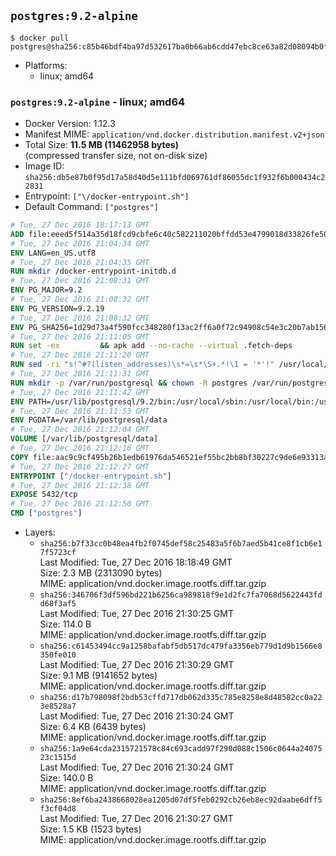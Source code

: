 ## `postgres:9.2-alpine`

```console
$ docker pull postgres@sha256:c85b46bdf4ba97d532617ba0b66ab6cdd47ebc8ce63a82d08094b0f92c42fe5b
```

-	Platforms:
	-	linux; amd64

### `postgres:9.2-alpine` - linux; amd64

-	Docker Version: 1.12.3
-	Manifest MIME: `application/vnd.docker.distribution.manifest.v2+json`
-	Total Size: **11.5 MB (11462958 bytes)**  
	(compressed transfer size, not on-disk size)
-	Image ID: `sha256:db5e87b0f95d17a58d40d5e111bfd069761df86055dc1f932f6b000434c22831`
-	Entrypoint: `["\/docker-entrypoint.sh"]`
-	Default Command: `["postgres"]`

```dockerfile
# Tue, 27 Dec 2016 18:17:13 GMT
ADD file:eeed5f514a35d18fcd9cbfe6c40c582211020bffdd53e4799018d33826fe5067 in / 
# Tue, 27 Dec 2016 21:04:34 GMT
ENV LANG=en_US.utf8
# Tue, 27 Dec 2016 21:04:35 GMT
RUN mkdir /docker-entrypoint-initdb.d
# Tue, 27 Dec 2016 21:08:31 GMT
ENV PG_MAJOR=9.2
# Tue, 27 Dec 2016 21:08:32 GMT
ENV PG_VERSION=9.2.19
# Tue, 27 Dec 2016 21:08:32 GMT
ENV PG_SHA256=1d29d73a4f590fcc348280f13ac2ff6a0f72c94908c54e3c20b7ab1560e8dbad
# Tue, 27 Dec 2016 21:11:05 GMT
RUN set -ex 		&& apk add --no-cache --virtual .fetch-deps 		ca-certificates 		openssl 		tar 		&& wget -O postgresql.tar.bz2 "https://ftp.postgresql.org/pub/source/v$PG_VERSION/postgresql-$PG_VERSION.tar.bz2" 	&& echo "$PG_SHA256 *postgresql.tar.bz2" | sha256sum -c - 	&& mkdir -p /usr/src/postgresql 	&& tar 		--extract 		--file postgresql.tar.bz2 		--directory /usr/src/postgresql 		--strip-components 1 	&& rm postgresql.tar.bz2 		&& apk add --no-cache --virtual .build-deps 		bison 		flex 		gcc 		libc-dev 		libedit-dev 		libxml2-dev 		libxslt-dev 		make 		openssl-dev 		perl 		util-linux-dev 		zlib-dev 		&& cd /usr/src/postgresql 	&& ./configure 		--enable-integer-datetimes 		--enable-thread-safety 		--enable-tap-tests 		--disable-rpath 		--with-uuid=e2fs 		--with-gnu-ld 		--with-pgport=5432 		--with-system-tzdata=/usr/share/zoneinfo 		--prefix=/usr/local 				--with-openssl 		--with-libxml 		--with-libxslt 	&& make -j "$(getconf _NPROCESSORS_ONLN)" world 	&& make install-world 	&& make -C contrib install 		&& runDeps="$( 		scanelf --needed --nobanner --recursive /usr/local 			| awk '{ gsub(/,/, "\nso:", $2); print "so:" $2 }' 			| sort -u 			| xargs -r apk info --installed 			| sort -u 	)" 	&& apk add --no-cache --virtual .postgresql-rundeps 		$runDeps 		bash 		su-exec 		tzdata 	&& apk del .fetch-deps .build-deps 	&& cd / 	&& rm -rf 		/usr/src/postgresql 		/usr/local/include/* 		/usr/local/share/doc 		/usr/local/share/man 	&& find /usr/local -name '*.a' -delete
# Tue, 27 Dec 2016 21:11:20 GMT
RUN sed -ri "s!^#?(listen_addresses)\s*=\s*\S+.*!\1 = '*'!" /usr/local/share/postgresql/postgresql.conf.sample
# Tue, 27 Dec 2016 21:11:31 GMT
RUN mkdir -p /var/run/postgresql && chown -R postgres /var/run/postgresql
# Tue, 27 Dec 2016 21:11:42 GMT
ENV PATH=/usr/lib/postgresql/9.2/bin:/usr/local/sbin:/usr/local/bin:/usr/sbin:/usr/bin:/sbin:/bin
# Tue, 27 Dec 2016 21:11:53 GMT
ENV PGDATA=/var/lib/postgresql/data
# Tue, 27 Dec 2016 21:12:04 GMT
VOLUME [/var/lib/postgresql/data]
# Tue, 27 Dec 2016 21:12:16 GMT
COPY file:aac9c9cf495b26b1edb61976da546521ef55bc2bb8bf30227c9de6e93313afce in / 
# Tue, 27 Dec 2016 21:12:27 GMT
ENTRYPOINT ["/docker-entrypoint.sh"]
# Tue, 27 Dec 2016 21:12:38 GMT
EXPOSE 5432/tcp
# Tue, 27 Dec 2016 21:12:50 GMT
CMD ["postgres"]
```

-	Layers:
	-	`sha256:b7f33cc0b48ea4fb2f0745def58c25483a5f6b7aed5b41ce8f1cb6e17f5723cf`  
		Last Modified: Tue, 27 Dec 2016 18:18:49 GMT  
		Size: 2.3 MB (2313090 bytes)  
		MIME: application/vnd.docker.image.rootfs.diff.tar.gzip
	-	`sha256:346706f3df596bd221b6256ca989818f9e1d2fc7fa7068d5622443fdd68f3af5`  
		Last Modified: Tue, 27 Dec 2016 21:30:25 GMT  
		Size: 114.0 B  
		MIME: application/vnd.docker.image.rootfs.diff.tar.gzip
	-	`sha256:c61453494cc9a1258bafabf5db517dc479fa3356eb779d1d9b1566e8350fe010`  
		Last Modified: Tue, 27 Dec 2016 21:30:29 GMT  
		Size: 9.1 MB (9141652 bytes)  
		MIME: application/vnd.docker.image.rootfs.diff.tar.gzip
	-	`sha256:d17b798098f2bdb53cffd717db062d335c785e8258e8d48582cc0a223e8528a7`  
		Last Modified: Tue, 27 Dec 2016 21:30:24 GMT  
		Size: 6.4 KB (6439 bytes)  
		MIME: application/vnd.docker.image.rootfs.diff.tar.gzip
	-	`sha256:1a9e64cda2315721578c84c693cadd97f290d088c1506c0644a2407523c1515d`  
		Last Modified: Tue, 27 Dec 2016 21:30:24 GMT  
		Size: 140.0 B  
		MIME: application/vnd.docker.image.rootfs.diff.tar.gzip
	-	`sha256:8ef6ba2438668028ea1205d07df5feb0292cb26eb8ec92daabe6dff5f3cf04d8`  
		Last Modified: Tue, 27 Dec 2016 21:30:27 GMT  
		Size: 1.5 KB (1523 bytes)  
		MIME: application/vnd.docker.image.rootfs.diff.tar.gzip
